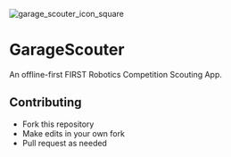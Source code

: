 ![garage_scouter_icon_square](https://github.com/frc4451/GarageScouter/assets/16809002/68dbdb2f-303f-4dda-bc29-4dad6b599d9d)

# GarageScouter
An offline-first FIRST Robotics Competition Scouting App.

## Contributing
- Fork this repository
- Make edits in your own fork
- Pull request as needed
